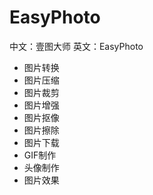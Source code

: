 # EasyPhoto
中文：壹图大师
英文：EasyPhoto

- 图片转换
- 图片压缩
- 图片裁剪
- 图片增强
- 图片抠像
- 图片擦除
- 图片下载
- GIF制作
- 头像制作
- 图片效果